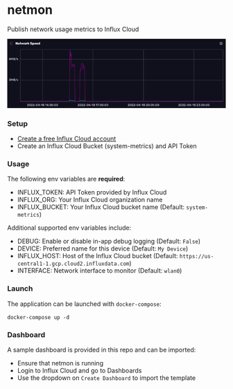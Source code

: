 # netmon
 
Publish network usage metrics to Influx Cloud

![netmon](netmon.png)

### Setup

- [Create a free Influx Cloud account](https://cloud2.influxdata.com/signup)
- Create an Influx Cloud Bucket (system-metrics) and API Token

### Usage

The following env variables are **required**:

- INFLUX_TOKEN: API Token provided by Influx Cloud
- INFLUX_ORG: Your Influx Cloud organization name
- INFLUX_BUCKET: Your Influx Cloud bucket name (Default: `system-metrics`)

Additional supported env variables include:

- DEBUG: Enable or disable in-app debug logging (Default: `False`)
- DEVICE: Preferred name for this device (Default: `My Device`)
- INFLUX_HOST: Host of the Influx Cloud bucket (Default: `https://us-central1-1.gcp.cloud2.influxdata.com`)
- INTERFACE: Network interface to monitor (Default: `wlan0`)

### Launch

The application can be launched with `docker-compose`:

```
docker-compose up -d
```

### Dashboard

A sample dashboard is provided in this repo and can be imported:

- Ensure that netmon is running
- Login to Influx Cloud and go to Dashboards
- Use the dropdown on `Create Dashboard` to import the template